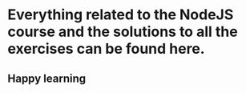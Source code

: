 # Everything related to the NodeJS course and the solutions to all the exercises can be found here.
## Happy learning
